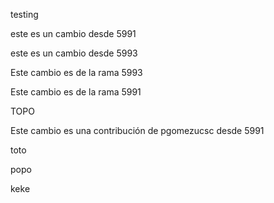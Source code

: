 testing

este es un cambio desde 5991

este es un cambio desde 5993


Este cambio es de la rama 5993

Este cambio es de la rama 5991

TOPO

Este cambio es una contribución de pgomezucsc desde 5991

toto

popo

keke
